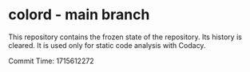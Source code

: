 # colord - main branch

This repository contains the frozen state of the repository.
Its history is cleared. It is used only for static code
analysis with Codacy.

Commit Time: 1715612272